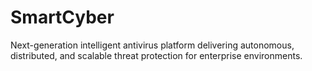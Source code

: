 # SmartCyber
Next-generation intelligent antivirus platform delivering autonomous, distributed, and scalable threat protection for enterprise environments.
